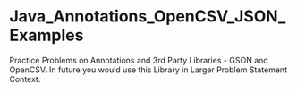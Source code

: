 # Java_Annotations_OpenCSV_JSON_Examples
Practice Problems on Annotations and 3rd Party Libraries - GSON and OpenCSV. In future you would use this Library in Larger Problem Statement Context.
